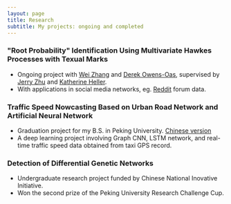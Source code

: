 ```yaml
---
layout: page
title: Research
subtitle: My projects: ongoing and completed
---
```


### "Root Probability" Identification Using Multivariate Hawkes Processes with Texual Marks

- Ongoing project with [Wei Zhang](http://pages.cs.wisc.edu/~zhangwei/) and [Derek Owens-Oas](https://stat.duke.edu/people/derek-owens-oas), supervised by [Jerry Zhu](http://pages.cs.wisc.edu/~jerryzhu/) and [Katherine Heller](http://www2.stat.duke.edu/~kheller/).
- With applications in social media networks, eg. [Reddit](https://www.reddit.com/) forum data.

### Traffic Speed Nowcasting Based on Urban Road Network and Artificial Neural Network
- Graduation project for my B.S. in Peking University. [Chinese version](https://fanbuduke17.github.io/Graduation_Paper.pdf)
- A deep learning project involving Graph CNN, LSTM network, and real-time traffic speed data obtained from taxi GPS record.

### Detection of Differential Genetic Networks
- Undergraduate research project funded by Chinese National Inovative Initiative.
- Won the second prize of the Peking University Research Challenge Cup.
